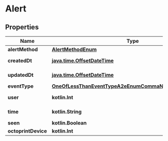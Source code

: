 
# Alert

## Properties
Name | Type | Description | Notes
------------ | ------------- | ------------- | -------------
**alertMethod** | [**AlertMethodEnum**](AlertMethodEnum.md) |  | 
**createdDt** | [**java.time.OffsetDateTime**](java.time.OffsetDateTime.md) |  |  [optional] [readonly]
**updatedDt** | [**java.time.OffsetDateTime**](java.time.OffsetDateTime.md) |  |  [optional] [readonly]
**eventType** | [**OneOfLessThanEventTypeA2eEnumCommaNullEnumGreaterThan**](OneOfLessThanEventTypeA2eEnumCommaNullEnumGreaterThan.md) |  |  [optional]
**user** | **kotlin.Int** |  |  [optional] [readonly]
**time** | **kotlin.String** |  |  [optional] [readonly]
**seen** | **kotlin.Boolean** |  |  [optional]
**octoprintDevice** | **kotlin.Int** |  |  [optional]



